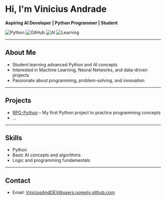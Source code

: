 # Hi, I'm Vinicius Andrade

**Aspiring AI Developer | Python Programmer | Student**

![Python](https://img.shields.io/badge/Python-3.x-blue)
![GitHub](https://img.shields.io/github/followers/ViniciusAndDEV?label=Follow&style=social)
![AI](https://img.shields.io/badge/AI-Machine%20Learning-orange)
![Learning](https://img.shields.io/badge/Learning-Always-green)

---

## About Me
- Student learning advanced Python and AI concepts
- Interested in Machine Learning, Neural Networks, and data-driven projects
- Passionate about programming, problem-solving, and innovation

---

## Projects
- [RPG-Python](https://github.com/ViniciusAndDEV/RPG-Python) – My first Python project to practice programming concepts
- ...
---

## Skills
- Python
- Basic AI concepts and algorithms
- Logic and programming fundamentals

---

## Contact
- Email: ViniciusAndDEV@users.noreply.github.com
